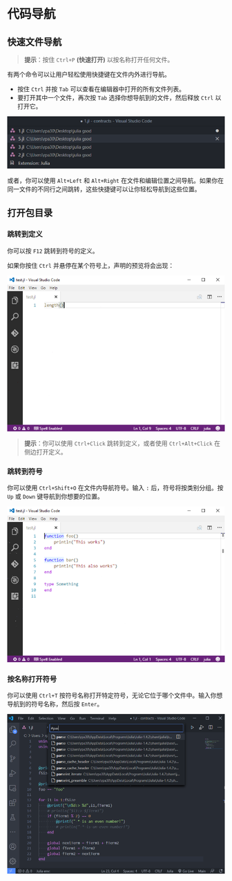 # 代码导航

## 快速文件导航

> **提示**：按住 `Ctrl+P` **(快速打开)** 以按名称打开任何文件。

有两个命令可以让用户轻松使用快捷键在文件内外进行导航。

- 按住 `Ctrl` 并按 `Tab` 可以查看在编辑器中打开的所有文件列表。
- 要打开其中一个文件，再次按 `Tab` 选择你想导航到的文件，然后释放 `Ctrl` 以打开它。

![Code Navigation](../images/codenavigation/image1.png)

或者，你可以使用 `Alt+Left` 和 `Alt+Right` 在文件和编辑位置之间导航。如果你在同一文件的不同行之间跳转，这些快捷键可以让你轻松导航到这些位置。

## 打开包目录

### 跳转到定义

你可以按 `F12` 跳转到符号的定义。

如果你按住 `Ctrl` 并悬停在某个符号上，声明的预览将会出现：

![](../media/definition.gif)

> **提示**：你可以使用 `Ctrl+Click` 跳转到定义，或者使用 `Ctrl+Alt+Click` 在侧边打开定义。

### 跳转到符号

你可以使用 `Ctrl+Shift+O` 在文件内导航符号。输入 `:` 后，符号将按类别分组。按 `Up` 或 `Down` 键导航到你想要的位置。

![](../media/symbols.gif)

### 按名称打开符号

你可以使用 `Ctrl+T` 按符号名称打开特定符号，无论它位于哪个文件中。输入你想导航到的符号名称，然后按 `Enter`。

![Open Symbol](../images/codenavigation/OpenSymbol.png)
